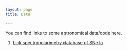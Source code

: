 ```yaml
---
layout: page
title: Data

---
```


You can find links to some astronomical data/code here. 

1) <a href="https://kcpatra45.github.io/docs/lick_specpol_database.csv" target="_blank">Lick spectropolarimetry database of SNe Ia </a>
